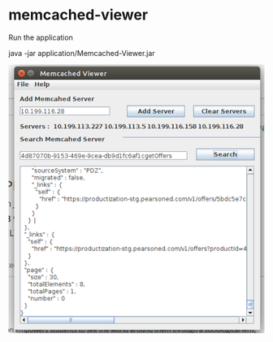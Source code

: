 # memcached-viewer

Run the application

java -jar application/Memcached-Viewer.jar

![alt text](https://raw.githubusercontent.com/arunasujith/memcached-viewer/master/mc.png)
